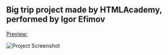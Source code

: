 ## Big trip project made by HTMLAcademy, performed by Igor Efimov  
[Preview:](https://delet-dis.github.io/big-trip/public/index.html)

![Project Screenshot](https://user-images.githubusercontent.com/47276603/91578289-24bbff80-e974-11ea-948b-c11c6f2140c1.png)
